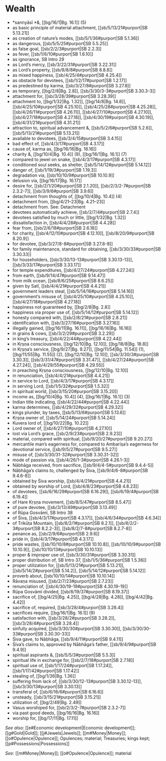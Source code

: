 # Wealth

* *sannyāsī *&, [[bg/16/1|Bg. 16.1]] (5)
* as basic principle of material attachment, [[sb/5/13/21#purport|SB 5.13.21]]
* as creation of nature’s modes, [[sb/5/1/36#purport|SB 5.1.36]]
* as dangerous, [[sb/5/5/25#purport|SB 5.5.25]]
* as false goal, [[sb/2/2/3#purport|SB 2.2.3]]
* as fever, [[sb/1/6/10#purport|SB 1.6.10]]
* as ignorance, SB Intro 29
* as Lord’s mercy, [[sb/3/22/31#purport|SB 3.22.31]]
* as Lord’s property, [[sb/8/8/8#purport|SB 8.8.8]]
* as mixed happiness, [[sb/4/25/4#purport|SB 4.25.4]]
* as obstacle for devotees, [[sb/1/2/17#purport|SB 1.2.17]]
* as predestined by karma, [[sb/3/27/8#purport|SB 3.27.8]]
* as temporary, [[bg/2/8|Bg. 2.8]], [[sb/3/30/3-3#purport|SB 3.30.3-3]]
* attachment for, [[sb/3/28/39#purport|SB 3.28.39]]
* attachment to, [[bg/1/32|Bg. 1.32]], [[bg/14/8|Bg. 14.8]], [[sb/4/25/10#purport|SB 4.25.10]], [[sb/4/25/28#purport|SB 4.25.28]], [[sb/4/26/11#purport|SB 4.26.11]], [[sb/4/27/10#purport|SB 4.27.10]], [[sb/4/27/18#purport|SB 4.27.18]], [[sb/4/30/19#purport|SB 4.30.19]], [[sb/4/31/21#purport|SB 4.31.21]]
* attraction to, spiritual advancement &, [[sb/5/2/6#purport|SB 5.2.6]], [[sb/5/13/21#purport|SB 5.13.21]]
* available to devotees, [[sb/3/4/15#purport|SB 3.4.15]]
* bad effect of, [[sb/4/3/17#purport|SB 4.3.17]]
* cause of, karma as, [[bg/16/16|Bg. 16.16]]
* charity &, [[bg/10/4|Bg. 10.4]] (9), [[bg/16/1|Bg. 16.1]] (7)
* compared to jewel on snake, [[sb/4/3/17#purport|SB 4.3.17]]
* conditioned soul seeks, as shelter, [[sb/5/14/12#purport|SB 5.14.12]]
* danger of, [[sb/1/19/3#purport|SB 1.19.3]]
* degradation via, [[sb/10/10/9#purport|SB 10.10.9]]
* delusion via, [[bg/16/17|Bg. 16.17]]
* desire for, [[sb/2/1/20#purport|SB 2.1.20]], [[sb/2/3/2-7#purport|SB 2.3.2-7]], [[sb/3/9/6#purport|SB 3.9.6]]
* detachment from thoughts of, [[bg/10/4|Bg. 10.4]] (4)
* detachment from, [[bg/4/21–23|Bg. 4.21–23]]
* detachment from. See: Detachment 
* devotees automatically achieve, [[sb/2/7/4#purport|SB 2.7.4]]
* devotees satisfied by much or little, [[bg/1/32|Bg. 1.32]]
* dissatisfaction in, [[sb/4/4/28#purport|SB 4.4.28]]
* fear from, [[sb/2/6/18#purport|SB 2.6.18]]
* for charity, [[sb/4/12/10#purport|SB 4.12.10]], [[sb/8/20/9#purport|SB 8.20.9]]
* for devotee, [[sb/3/27/8-8#purport|SB 3.27.8-8]]
* for family maintenance, standard for obtaining, [[sb/3/30/33#purport|SB 3.30.33]]
* for householders, [[sb/3/30/13-13#purport|SB 3.30.13-13]], [[sb/3/33/17#purport|SB 3.33.17]]
* for temple expenditures, [[sb/4/27/24#purport|SB 4.27.24]]
* from earth, [[sb/9/14/47#purport|SB 9.14.47]]
* from milk ocean, [[sb/8/6/25#purport|SB 8.6.25]]
* given by Satī, [[sb/4/4/21#purport|SB 4.4.21]]
* government leaders steal, [[sb/5/14/16#purport|SB 5.14.16]]
* government’s misuse of, [[sb/4/25/10#purport|SB 4.25.10]], [[sb/4/27/18#purport|SB 4.27.18]]
* happiness not guaranteed by, [[bg/2/8|Bg. 2.8]]
* happiness via proper use of, [[sb/5/14/12#purport|SB 5.14.12]]
* honesty compared with, [[sb/2/8/21#purport|SB 2.8.21]]
* identification with, [[sb/3/27/16#purport|SB 3.27.16]]
* illegally gained, [[bg/16/11|Bg. 16.11]], [[bg/16/16|Bg. 16.16]]
* in grains & cows, [[sb/3/2/29#purport|SB 3.2.29]]
* in king’s treasury, [[sb/4/22/44#purport|SB 4.22.44]]
* in Kṛṣṇa consciousness, [[bg/12/10|Bg. 12.10]], [[bg/18/8|Bg. 18.8]]
* in Kṛṣṇa’s service, [[bg/9/27|Bg. 9.27]], [[bg/11/54|Bg. 11.54]] (1), [[bg/11/55|Bg. 11.55]] (2), [[bg/12/10|Bg. 12.10]], [[sb/3/30/3#purport|SB 3.30.3]], [[sb/3/31/47#purport|SB 3.31.47]], [[sb/4/27/24#purport|SB 4.27.24]], [[sb/4/29/55#purport|SB 4.29.55]]
* in preaching Kṛṣṇa consciousness, [[bg/12/10|Bg. 12.10]]
* in renunciation, [[sb/4/4/21#purport|SB 4.4.21]]
* in service to Lord, [[sb/4/3/17#purport|SB 4.3.17]]
* in serving Lord, [[sb/1/5/32#purport|SB 1.5.32]]
* in spiritual world, [[sb/3/15/20#purport|SB 3.15.20]]
* income as, [[bg/10/4|Bg. 10.4]] (4), [[bg/16/1|Bg. 16.1]] (3)
* Indian title indicating, [[sb/4/22/44#purport|SB 4.22.44]]
* karma determines, [[sb/4/29/32#purport|SB 4.29.32]]
* kings plunder, by taxes, [[sb/5/13/6#purport|SB 5.13.6]]
* Kṛṣṇa owner of, [[sb/5/14/24#purport|SB 5.14.24]]
* Kuvera lord of, [[bg/10/22|Bg. 10.22]]
* Lord owner of, [[sb/4/27/10#purport|SB 4.27.10]]
* lost via Lord’s grace, [[sb/2/9/23#purport|SB 2.9.23]]
* material, compared with spiritual, [[sb/9/20/27#purport|SB 9.20.27]]
* mercantile man’s eagerness for, compared to Ambarīṣa’s eagerness for devotional service, [[sb/9/5/27#purport|SB 9.5.27]]
* misuse of, [[sb/3/30/31-32#purport|SB 3.30.31-32]]
* mode of passion via, [[sb/4/26/1-3#purport|SB 4.26.1-3]]
* Nābhāga received, from sacrifice, [[sb/9/4/4-5#purport|SB 9.4.4-5]]
* Nābhāga’s claims to, challenged by Śiva, [[sb/9/4/6-8#purport|SB 9.4.6-8]]
* obtained by Śiva worship, [[sb/4/4/21#purport|SB 4.4.21]]
* obtained by worship of Lord, [[sb/4/8/23#purport|SB 4.8.23]]
* of devotees, [[sb/6/16/29#purport|SB 6.16.29]], [[sb/6/19/4#purport|SB 6.19.4]]
* of Hare Kṛṣṇa movement, [[sb/8/5/47#purport|SB 8.5.47]]
* of pure devotee, [[sb/3/13/49#purport|SB 3.13.49]]
* of Rūpa Gosvāmī, SB Intro 38
* of Śiva, [[sb/4/3/17#purport|SB 4.3.17]], [[sb/4/6/34#purport|SB 4.6.34]]
* of Trikūṭa Mountain, [[sb/8/2/1#purport|SB 8.2.1]], [[sb/8/2/2-3#purport|SB 8.2.2-3]], [[sb/8/2/7-8#purport|SB 8.2.7-8]]
* penance as, [[sb/2/9/6#purport|SB 2.9.6]]
* pride in, [[sb/4/3/17#purport|SB 4.3.17]]
* pride wastes, [[sb/10/10/8#purport|SB 10.10.8]], [[sb/10/10/9#purport|SB 10.10.9]], [[sb/10/10/13#purport|SB 10.10.13]]
* proper & improper use of, [[sb/3/30/31#purport|SB 3.30.31]]
* proper distribution of, SB Intro 37, [[sb/1/5/36#purport|SB 1.5.36]]
* proper utilization for, [[sb/5/13/21#purport|SB 5.13.21]], [[sb/5/14/2#purport|SB 5.14.2]], [[sb/5/14/12#purport|SB 5.14.12]]
* proverb about, [[sb/10/10/14#purport|SB 10.10.14]]
* Rāvaṇa misused, [[sb/2/7/23#purport|SB 2.7.23]]
* renunciation of, [[sb/4/30/19-19#purport|SB 4.30.19-19]]
* Rūpa Gosvāmī divided, [[sb/8/19/37#purport|SB 8.19.37]]
* sacrifice of, [[bg/4/25|Bg. 4.25]], [[bg/4/28|Bg. 4.28]], [[bg/4/42|Bg. 4.42]]
* sacrifice of, required, [[sb/3/28/4#purport|SB 3.28.4]]
* sacrifices require, [[bg/16/1|Bg. 16.1]] (9)
* satisfaction with, [[sb/3/28/2#purport|SB 3.28.2]], [[sb/3/28/4#purport|SB 3.28.4]]
* sinfully acquired, [[sb/3/30/30#purport|SB 3.30.30]], [[sb/3/30/30-33#purport|SB 3.30.30-33]]
* Śiva gave, to Nābhāga, [[sb/9/4/11#purport|SB 9.4.11]]
* Śiva’s claims to, approved by Nābhāga’s father, [[sb/9/4/9#purport|SB 9.4.9]]
* spiritual aspirants &, [[sb/5/5/3#purport|SB 5.5.3]]
* spiritual life in exchange for, [[sb/2/7/18#purport|SB 2.7.18]]
* spiritual use of, [[sb/1/17/24#purport|SB 1.17.24]], [[sb/1/17/42#purport|SB 1.17.42]]
* stealing of, [[bg/1/36|Bg. 1.36]]
* suffering from lack of, [[sb/3/30/12-13#purport|SB 3.30.12-13]], [[sb/3/30/13#purport|SB 3.30.13]]
* transferal of, [[sb/6/16/6#purport|SB 6.16.6]]
* unsteady, [[sb/3/15/21#purport|SB 3.15.21]]
* utilization of, [[bg/2/49|Bg. 2.49]]
* Vasus worshiped for, [[sb/2/3/2-7#purport|SB 2.3.2-7]]
* via past good deeds, [[bg/16/16|Bg. 16.16]]
* worship for, [[bg/17/11|Bg. 17.11]]

*See also:* [[e#Economic development|Economic development]]; [[g#Gold|Gold]]; [[j#Jewels|Jewels]]; [[m#Money|Money]]; [[o#Opulence|Opulence]]; Opulences; material; Treasuries; kings kept; [[p#Possessions|Possessions]]

*See:* [[m#Money|Money]]; [[o#Opulence|Opulence]]; material

